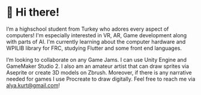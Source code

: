 # 👋 Hi there! 
I’m a highschool student from Turkey who adores every aspect of computers! I'm especially interested in VR, AR, Game development along with parts of AI. 
I'm currently learning about the computer hardware and WPILIB library for FRC, studying Flutter and some front end languages.

I’m looking to collaborate on any Game Jams. I can use Unity Engine and GameMaker Studio 2. I also am an amateur artist that can draw sprites via Aseprite or create 3D models on Zbrush. Moreover, if there is any narrative needed for games I use Procreate to draw digitally.
Feel free to reach me via alya.kurt@gmail.com! 


<!---
aiyaszk/aiyaszk is a ✨ special ✨ repository because its `README.md` (this file) appears on your GitHub profile.
You can click the Preview link to take a look at your changes.
--->
